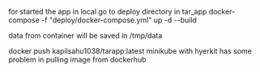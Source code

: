 for started the app in local go to deploy directory in tar_app
docker-compose -f "deploy/docker-compose.yml" up -d --build

data from container will be saved in /tmp/data


docker push kapilsahu1038/tarapp:latest
minikube with hyerkit has some problem in pulling image from dockerhub